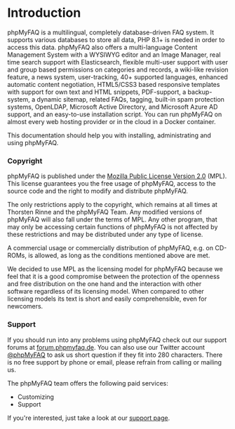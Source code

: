 # Introduction

phpMyFAQ is a multilingual, completely database-driven FAQ system. It supports various databases to store all data,
PHP 8.1+ is needed in order to access this data. phpMyFAQ also offers a multi-language Content Management System with a
WYSIWYG editor and an Image Manager, real time search support with Elasticsearch, flexible multi-user support with user
and group based permissions on categories and records, a wiki-like revision feature, a news system, user-tracking,
40+ supported languages, enhanced automatic content negotiation, HTML5/CSS3 based responsive templates with support for
own text and HTML snippets, PDF-support, a backup-system, a dynamic sitemap, related FAQs, tagging, built-in spam
protection systems, OpenLDAP, Microsoft Active Directory, and Microsoft Azure AD support, and an easy-to-use
installation script. You can run phpMyFAQ on almost every web hosting provider or in the cloud in a Docker container.

This documentation should help you with installing, administrating and using phpMyFAQ.

### Copyright

phpMyFAQ is published under the [Mozilla Public License Version 2.0](http://www.mozilla.org/MPL/2.0/) (MPL). This
license guarantees you the free usage of phpMyFAQ, access to the source code and the right to modify and distribute phpMyFAQ.

The only restrictions apply to the copyright, which remains at all times at Thorsten Rinne and the phpMyFAQ Team. Any
modified versions of phpMyFAQ will also fall under the terms of MPL. Any other program, that may only be accessing
certain functions of phpMyFAQ is not affected by these restrictions and may be distributed under any type of license.

A commercial usage or commercially distribution of phpMyFAQ, e.g. on CD-ROMs, is allowed, as long as the conditions
mentioned above are met.

We decided to use MPL as the licensing model for phpMyFAQ because we feel that it is a good compromise between the
protection of the openness and free distribution on the one hand and the interaction with other software regardless of
its licensing model. When compared to other licensing models its text is short and easily comprehensible, even for
newcomers.

### Support

If you should run into any problems using phpMyFAQ check out our support forums at [forum.phpmyfaq.de](https://forum.phpmyfaq.de/).
You can also use our Twitter account [@phpMyFAQ](https://twitter.com/phpMyFAQ) to ask us short question if they fit
into 280 characters. There is no free support by phone or email, please refrain from calling or mailing us.

The phpMyFAQ team offers the following paid services:

- Customizing
- Support

If you're interested, just take a look at our [support page](https://www.phpmyfaq.de/support).
